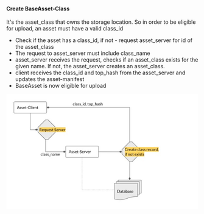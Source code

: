#### Create BaseAsset-Class
It's the asset_class that owns the storage location. So in order to be eligible for upload, an asset must have a valid
class_id

- Check if the asset has a class_id, if not - request asset_server for id of the asset_class
- The request to asset_server must include class_name
- asset_server receives the request, checks if an asset_class exists for the given name. If not, the asset_server creates an asset_class.
- client receives the class_id and top_hash from the asset_server and updates the asset-manifest
- BaseAsset is now eligible for upload
 
![asset-class-create](imgs/asset_class_create.jpg)

